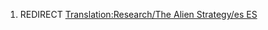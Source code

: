 1.  REDIRECT [Translation:Research/The Alien Strategy/es
    ES](Translation:Research/The_Alien_Strategy/es_ES "wikilink")